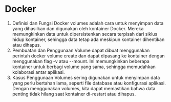 # Docker

1. Definisi dan Fungsi
Docker volumes adalah cara untuk menyimpan data yang dihasilkan dan digunakan oleh kontainer Docker. Mereka memungkinkan data untuk dipersistenkan secara terpisah dari siklus hidup kontainer, sehingga data tetap ada meskipun kontainer dihentikan atau dihapus.
2. Pembuatan dan Penggunaan
Volume dapat dibuat menggunakan perintah docker volume create dan dapat dipasang ke kontainer dengan menggunakan flag -v atau --mount. Ini memungkinkan beberapa kontainer untuk berbagi volume yang sama, sehingga memudahkan kolaborasi antar aplikasi.
3. Kasus Penggunaan
Volumes sering digunakan untuk menyimpan data yang perlu bertahan lama, seperti file database atau konfigurasi aplikasi. Dengan menggunakan volumes, kita dapat memastikan bahwa data penting tidak hilang saat kontainer di-restart atau dihapus.